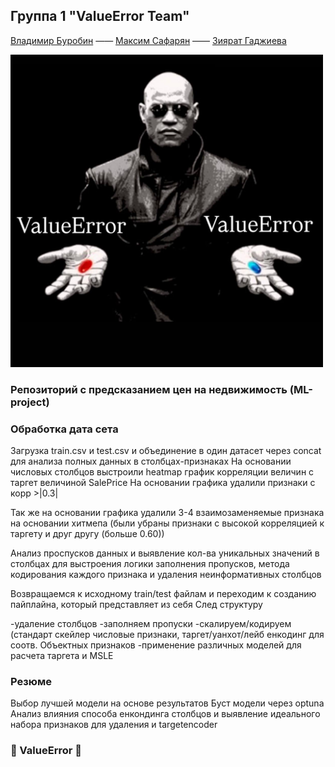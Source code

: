 ## Группа 1 "ValueError Team"
[Владимир Буробин](https://github.com/VladimirBurob) ——
[Максим Сафарян](https://github.com/safsafsaf187) ——
[Зиярат Гаджиева](https://github.com/Ziiarat)

<img src="https://github.com/VladimirBurob/House-Prices-Project/blob/d7e0cff75555d17e88285b682750bc55d119da97/ValueError.jpg" width="500">

<br/>

### Репозиторий с предсказанием цен на недвижимость (ML-project)

### Обработка дата сета
Загрузка train.csv и test.csv и объединение в один датасет через concat для анализа полных данных в столбцах-признаках
На основании числовых столбцов выстроили heatmap график корреляции величин с таргет величиной SalePrice
На основании графика удалили признаки с корр >|0.3|

Так же на основании графика удалили 3-4 взаимозаменяемые признака на основании хитмепа 
(были убраны признаки с высокой корреляцией к таргету и друг другу (больше 0.60))

Анализ проспусков данных и выявление кол-ва уникальных значений в столбцах
для выстроения логики заполнения пропусков, метода кодирования каждого признака и удаления неинформативных столбцов


Возвращаемся к исходному train/test файлам и переходим к созданию пайплайна, который представляет из себя
След структуру

-удаление столбцов
-заполняем пропуски
-скалируем/кодируем (стандарт скейлер числовые признаки, таргет/уанхот/лейб енкодинг для соотв. Объектных признаков
-применение различных моделей для расчета таргета и MSLE


### Резюме
Выбор лучшей модели на основе результатов
Буст модели через optuna
Анализ влияния способа енкондинга столбцов и выявление идеального набора признаков для удаления и targetencoder

### 🚀 ValueError 🚀
